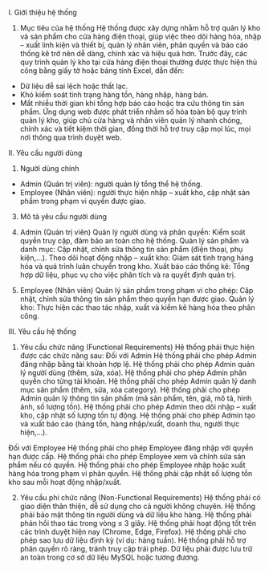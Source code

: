 I. Giới thiệu hệ thống
1. Mục tiêu của hệ thống
Hệ thống được xây dựng nhằm hỗ trợ quản lý kho và sản phẩm cho cửa hàng điện thoại, giúp việc theo dõi hàng hóa, nhập – xuất linh kiện và thiết bị, quản lý nhân viên, phân quyền và báo cáo thống kê trở nên dễ dàng, chính xác và hiệu quả hơn.
Trước đây, các quy trình quản lý kho tại cửa hàng điện thoại thường được thực hiện thủ công bằng giấy tờ hoặc bảng tính Excel, dẫn đến:
- Dữ liệu dễ sai lệch hoặc thất lạc.
- Khó kiểm soát tình trạng hàng tồn, hàng nhập, hàng bán.
- Mất nhiều thời gian khi tổng hợp báo cáo hoặc tra cứu thông tin sản phẩm.
Ứng dụng web được phát triển nhằm số hóa toàn bộ quy trình quản lý kho, giúp chủ cửa hàng và nhân viên quản lý nhanh chóng, chính xác và tiết kiệm thời gian, đồng thời hỗ trợ truy cập mọi lúc, mọi nơi thông qua trình duyệt web.

II. Yêu cầu người dùng
1. Người dùng chính
- Admin (Quản trị viên): người quản lý tổng thể hệ thống.
- Employee (Nhân viên): người thực hiện nhập – xuất kho, cập nhật sản phẩm trong phạm vi quyền được giao.

3. Mô tả yêu cầu người dùng
1. Admin (Quản trị viên)
Quản lý người dùng và phân quyền: Kiểm soát quyền truy cập, đảm bảo an toàn cho hệ thống.
Quản lý sản phẩm và danh mục: Cập nhật, chỉnh sửa thông tin sản phẩm (điện thoại, phụ kiện,...).
Theo dõi hoạt động nhập – xuất kho: Giám sát tình trạng hàng hóa và quá trình luân chuyển trong kho.
Xuất báo cáo thống kê: Tổng hợp dữ liệu, phục vụ cho việc phân tích và ra quyết định quản trị.

3. Employee (Nhân viên)
Quản lý sản phẩm trong phạm vi cho phép: Cập nhật, chỉnh sửa thông tin sản phẩm theo quyền hạn được giao.
Quản lý kho: Thực hiện các thao tác nhập, xuất và kiểm kê hàng hóa theo phân công.

III. Yêu cầu hệ thống
1. Yêu cầu chức năng (Functional Requirements)
Hệ thống phải thực hiện được các chức năng sau:
 Đối với Admin
Hệ thống phải cho phép Admin đăng nhập bằng tài khoản hợp lệ.
Hệ thống phải cho phép Admin quản lý người dùng (thêm, sửa, xóa).
Hệ thống phải cho phép Admin phân quyền cho từng tài khoản.
Hệ thống phải cho phép Admin quản lý danh mục sản phẩm (thêm, sửa, xóa category).
Hệ thống phải cho phép Admin quản lý thông tin sản phẩm (mã sản phẩm, tên, giá, mô tả, hình ảnh, số lượng tồn).
Hệ thống phải cho phép Admin theo dõi nhập – xuất kho, cập nhật số lượng tồn tự động.
Hệ thống phải cho phép Admin tạo và xuất báo cáo (hàng tồn, hàng nhập/xuất, doanh thu, người thực hiện,...).

  Đối với Employee
Hệ thống phải cho phép Employee đăng nhập với quyền hạn được cấp.
Hệ thống phải cho phép Employee xem và chỉnh sửa sản phẩm nếu có quyền.
Hệ thống phải cho phép Employee nhập hoặc xuất hàng hóa trong phạm vi phân quyền.
Hệ thống phải cập nhật số lượng tồn kho sau mỗi hoạt động nhập/xuất.

2. Yêu cầu phi chức năng (Non-Functional Requirements)
Hệ thống phải có giao diện thân thiện, dễ sử dụng cho cả người không chuyên.
Hệ thống phải bảo mật thông tin người dùng và dữ liệu kho hàng.
Hệ thống phải phản hồi thao tác trong vòng ≤ 3 giây.
Hệ thống phải hoạt động tốt trên các trình duyệt hiện nay (Chrome, Edge, Firefox).
Hệ thống phải cho phép sao lưu dữ liệu định kỳ (ví dụ: hàng tuần).
Hệ thống phải hỗ trợ phân quyền rõ ràng, tránh truy cập trái phép.
Dữ liệu phải được lưu trữ an toàn trong cơ sở dữ liệu MySQL hoặc tương đương.

